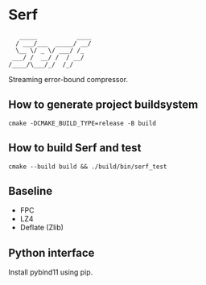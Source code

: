 # Serf
```
   _____           ____
  / ___/___  _____/ __/
  \__ \/ _ \/ ___/ /_  
 ___/ /  __/ /  / __/  
/____/\___/_/  /_/
```
Streaming error-bound compressor.

## How to generate project buildsystem
`cmake -DCMAKE_BUILD_TYPE=release -B build`

## How to build Serf and test
`cmake --build build && ./build/bin/serf_test`

## Baseline

- FPC
- LZ4
- Deflate (Zlib)

## Python interface
Install pybind11 using pip.